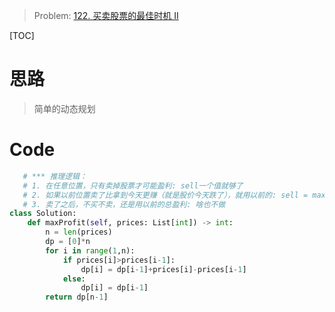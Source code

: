 > Problem: [122. 买卖股票的最佳时机 II](https://leetcode.cn/problems/best-time-to-buy-and-sell-stock-ii/description/)

[TOC]

# 思路

> 简单的动态规划

# Code

```Python []
   # *** 推理逻辑：
   # 1. 在任意位置，只有卖掉股票才可能盈利: sell一个值就够了
   # 2. 如果以前位置卖了比拿到今天更赚（就是股价今天跌了），就用以前的: sell = max(sell, sell + diffVal)
   # 3. 卖了之后，不买不卖，还是用以前的总盈利: 啥也不做
class Solution:
    def maxProfit(self, prices: List[int]) -> int:
        n = len(prices)
        dp = [0]*n
        for i in range(1,n):
            if prices[i]>prices[i-1]:
                dp[i] = dp[i-1]+prices[i]-prices[i-1]
            else:
                dp[i] = dp[i-1]
        return dp[n-1]

```
